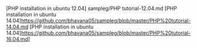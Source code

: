 [PHP installation in ubuntu 12.04] sampleg/PHP tutorial-12.04.md 
[PHP installation in ubuntu 14.04]https://github.com/bhavana05/sampleg/blob/master/PHP%20tutorial-14.04.md
[PHP installation in ubuntu 14.04]https://github.com/bhavana05/sampleg/blob/master/PHP%20tutorial-16.04.md]
